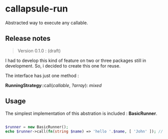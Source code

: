 # callapsule-run

Abstracted way to execute any callable.

## Release notes

> Version 0.1.0 : (draft)

I had to develop this kind of feature on two or three packages still in development.
So, i decided to create this one for reuse.

The interface has just one method :

**RunningStrategy**::call(_callable_, _?array_): _mixed_

## Usage

The simplest implementation of this abstration is included : **BasicRunner**.

```php

$runner = new BasicRunner();
echo $runner->call(fn(string $name) => 'hello '.$name, [ 'John' ]); // "hello John"

```
